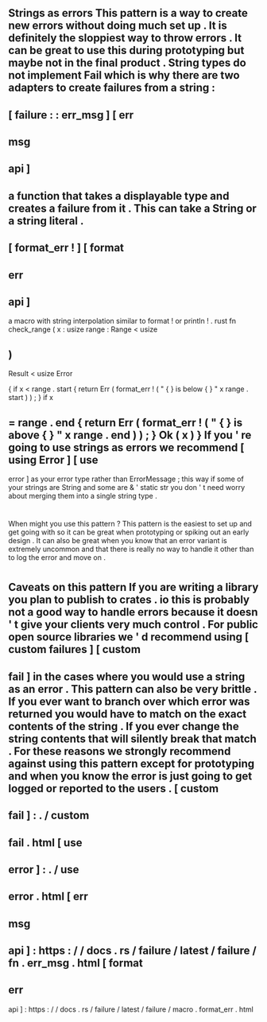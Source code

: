 #
Strings
as
errors
This
pattern
is
a
way
to
create
new
errors
without
doing
much
set
up
.
It
is
definitely
the
sloppiest
way
to
throw
errors
.
It
can
be
great
to
use
this
during
prototyping
but
maybe
not
in
the
final
product
.
String
types
do
not
implement
Fail
which
is
why
there
are
two
adapters
to
create
failures
from
a
string
:
-
[
failure
:
:
err_msg
]
[
err
-
msg
-
api
]
-
a
function
that
takes
a
displayable
type
and
creates
a
failure
from
it
.
This
can
take
a
String
or
a
string
literal
.
-
[
format_err
!
]
[
format
-
err
-
api
]
-
a
macro
with
string
interpolation
similar
to
format
!
or
println
!
.
rust
fn
check_range
(
x
:
usize
range
:
Range
<
usize
>
)
-
>
Result
<
usize
Error
>
{
if
x
<
range
.
start
{
return
Err
(
format_err
!
(
"
{
}
is
below
{
}
"
x
range
.
start
)
)
;
}
if
x
>
=
range
.
end
{
return
Err
(
format_err
!
(
"
{
}
is
above
{
}
"
x
range
.
end
)
)
;
}
Ok
(
x
)
}
If
you
'
re
going
to
use
strings
as
errors
we
recommend
[
using
Error
]
[
use
-
error
]
as
your
error
type
rather
than
ErrorMessage
;
this
way
if
some
of
your
strings
are
String
and
some
are
&
'
static
str
you
don
'
t
need
worry
about
merging
them
into
a
single
string
type
.
#
#
When
might
you
use
this
pattern
?
This
pattern
is
the
easiest
to
set
up
and
get
going
with
so
it
can
be
great
when
prototyping
or
spiking
out
an
early
design
.
It
can
also
be
great
when
you
know
that
an
error
variant
is
extremely
uncommon
and
that
there
is
really
no
way
to
handle
it
other
than
to
log
the
error
and
move
on
.
#
#
Caveats
on
this
pattern
If
you
are
writing
a
library
you
plan
to
publish
to
crates
.
io
this
is
probably
not
a
good
way
to
handle
errors
because
it
doesn
'
t
give
your
clients
very
much
control
.
For
public
open
source
libraries
we
'
d
recommend
using
[
custom
failures
]
[
custom
-
fail
]
in
the
cases
where
you
would
use
a
string
as
an
error
.
This
pattern
can
also
be
very
brittle
.
If
you
ever
want
to
branch
over
which
error
was
returned
you
would
have
to
match
on
the
exact
contents
of
the
string
.
If
you
ever
change
the
string
contents
that
will
silently
break
that
match
.
For
these
reasons
we
strongly
recommend
against
using
this
pattern
except
for
prototyping
and
when
you
know
the
error
is
just
going
to
get
logged
or
reported
to
the
users
.
[
custom
-
fail
]
:
.
/
custom
-
fail
.
html
[
use
-
error
]
:
.
/
use
-
error
.
html
[
err
-
msg
-
api
]
:
https
:
/
/
docs
.
rs
/
failure
/
latest
/
failure
/
fn
.
err_msg
.
html
[
format
-
err
-
api
]
:
https
:
/
/
docs
.
rs
/
failure
/
latest
/
failure
/
macro
.
format_err
.
html
